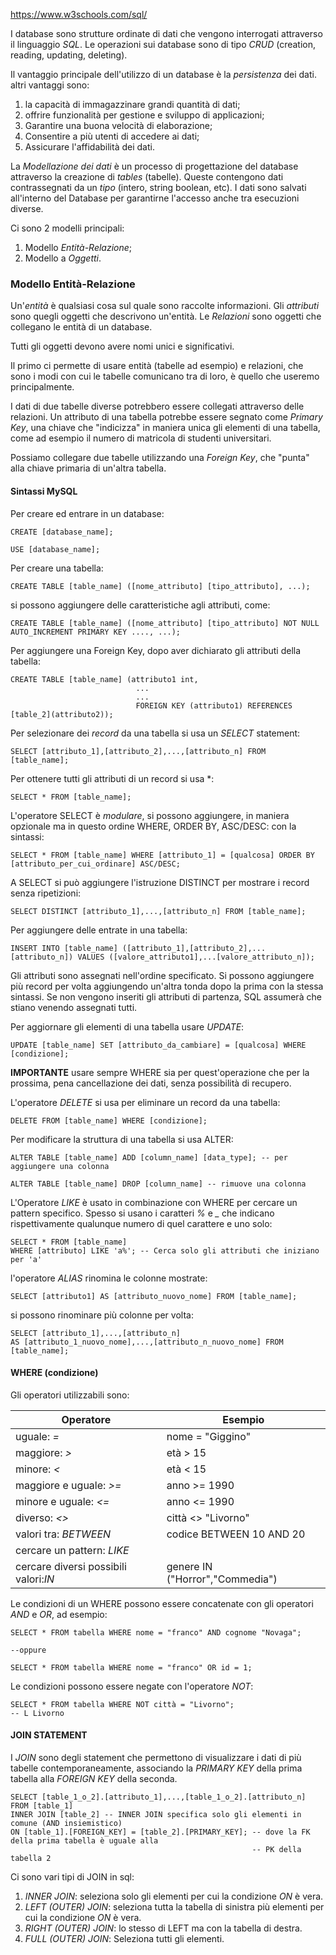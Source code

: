 https://www.w3schools.com/sql/

I database sono strutture ordinate di dati che vengono interrogati attraverso il linguaggio *SQL*. Le operazioni sui database sono di tipo *CRUD* (creation, reading, updating, deleting).

Il vantaggio principale dell'utilizzo di un database è la *persistenza* dei dati.
altri vantaggi sono: 
1. la capacità di immagazzinare grandi quantità di dati;
2. offrire funzionalità per gestione e sviluppo di applicazioni;
3. Garantire una buona velocità di elaborazione;
4. Consentire a più utenti di accedere ai dati;
5. Assicurare l'affidabilità dei dati.

La *Modellazione dei dati* è un processo di progettazione del database attraverso la creazione di *tables* (tabelle). Queste contengono dati contrassegnati da un *tipo* (intero, string boolean, etc). I dati sono salvati all'interno del Database per garantirne l'accesso anche tra esecuzioni diverse.

Ci sono 2 modelli principali:
1. Modello *Entità-Relazione*;
2. Modello a *Oggetti*.

### Modello Entità-Relazione

Un'*entità* è qualsiasi cosa sul quale sono raccolte informazioni.
Gli *attributi* sono quegli oggetti che descrivono un'entità.
Le *Relazioni* sono oggetti che collegano le entità di un database.

Tutti gli oggetti devono avere nomi unici e significativi.

Il primo ci permette di usare entità (tabelle ad esempio) e relazioni, che sono i modi con cui le tabelle comunicano tra di loro, è quello che useremo principalmente.


I dati di due tabelle diverse potrebbero essere collegati attraverso delle relazioni. Un attributo di una tabella potrebbe essere segnato come *Primary Key*, una chiave che "indicizza" in maniera unica gli elementi di una tabella, come ad esempio il numero di matricola di studenti universitari.

Possiamo collegare due tabelle utilizzando una *Foreign Key*, che "punta" alla chiave primaria di un'altra tabella.

#### Sintassi MySQL

Per creare ed entrare in un database:
```mysql
CREATE [database_name];

USE [database_name];
```

Per creare una tabella:
```mysql
CREATE TABLE [table_name] ([nome_attributo] [tipo_attributo], ...);
```

si possono aggiungere delle caratteristiche agli attributi, come: 
```mysql
CREATE TABLE [table_name] ([nome_attributo] [tipo_attributo] NOT NULL AUTO_INCREMENT PRIMARY KEY ...., ...);
```

Per aggiungere una Foreign Key, dopo aver dichiarato gli attributi della tabella:

```mysql
CREATE TABLE [table_name] (attributo1 int,
							...
							...
							FOREIGN KEY (attributo1) REFERENCES [table_2](attributo2));
```

Per selezionare dei *record* da una tabella si usa un *SELECT* statement:

```mysql
SELECT [attributo_1],[attributo_2],...,[attributo_n] FROM [table_name];
```

Per ottenere tutti gli attributi di un record si usa \*:
```mysql
SELECT * FROM [table_name];
```

L'operatore SELECT è *modulare*, si possono aggiungere, in maniera opzionale ma in questo ordine WHERE, ORDER BY, ASC/DESC: con la sintassi:
```mysql
SELECT * FROM [table_name] WHERE [attributo_1] = [qualcosa] ORDER BY [attributo_per_cui_ordinare] ASC/DESC;
```

A SELECT si può aggiungere l'istruzione DISTINCT per mostrare i record senza ripetizioni:

```mysql
SELECT DISTINCT [attributo_1],...,[attributo_n] FROM [table_name];
```


Per aggiungere delle entrate in una tabella:
```mysql
INSERT INTO [table_name] ([attributo_1],[attributo_2],...[attributo_n]) VALUES ([valore_attributo1],...[valore_attributo_n]);
```

Gli attributi sono assegnati nell'ordine specificato.
Si possono aggiungere più record per volta aggiungendo un'altra tonda dopo la prima con la stessa sintassi.
Se non vengono inseriti gli attributi di partenza, SQL assumerà che stiano venendo assegnati tutti.

Per aggiornare gli elementi di una tabella usare *UPDATE*:

```mysql
UPDATE [table_name] SET [attributo_da_cambiare] = [qualcosa] WHERE [condizione];
```

**IMPORTANTE** usare sempre WHERE sia per quest'operazione che per la prossima, pena cancellazione dei dati, senza possibilità di recupero.

L'operatore *DELETE* si usa per eliminare un record da una tabella:
```mysql
DELETE FROM [table_name] WHERE [condizione];
```

Per modificare la struttura di una tabella si usa ALTER:
```mysql
ALTER TABLE [table_name] ADD [column_name] [data_type]; -- per aggiungere una colonna

ALTER TABLE [table_name] DROP [column_name] -- rimuove una colonna
```

L'Operatore *LIKE* è usato in combinazione con WHERE  per cercare un pattern specifico.
Spesso si usano i caratteri *%* e *_* che indicano rispettivamente qualunque numero di quel carattere e uno solo:
```mysql
SELECT * FROM [table_name]
WHERE [attributo] LIKE 'a%'; -- Cerca solo gli attributi che iniziano per 'a'
```

l'operatore *ALIAS* rinomina le colonne mostrate:
```mysql
SELECT [attributo1] AS [attributo_nuovo_nome] FROM [table_name];
```

si possono rinominare più colonne per volta:

```mysql
SELECT [attributo_1],...,[attributo_n]
AS [attributo_1_nuovo_nome],...,[attributo_n_nuovo_nome] FROM [table_name];
```

#### WHERE (condizione)

Gli operatori utilizzabili sono:

| Operatore                             | Esempio                         |
| ------------------------------------- | ------------------------------- |
| uguale: *=*                           | nome = "Giggino"                |
| maggiore: *>*                         | età > 15                        |
| minore: *<*                           | età < 15                        |
| maggiore e uguale: *>=*               | anno >= 1990                    |
| minore e uguale: *<=*                 | anno <= 1990                    |
| diverso: *<>*                         | città <> "Livorno"              |
| valori tra: *BETWEEN*                 | codice BETWEEN 10 AND 20        |
| cercare un pattern: *LIKE*            |                                 |
| cercare diversi possibili valori:*IN* | genere IN ("Horror","Commedia") |
Le condizioni di un WHERE possono essere concatenate con gli operatori *AND* e *OR*, ad esempio:

```mysql
SELECT * FROM tabella WHERE nome = "franco" AND cognome "Novaga";

--oppure

SELECT * FROM tabella WHERE nome = "franco" OR id = 1;
```

Le condizioni possono essere negate con l'operatore *NOT*:

```mysql
SELECT * FROM tabella WHERE NOT città = "Livorno";
-- L Livorno
```

#### JOIN STATEMENT

I *JOIN* sono degli statement che permettono di visualizzare i dati di più tabelle contemporaneamente, associando la *PRIMARY KEY* della prima tabella alla *FOREIGN KEY* della seconda.

``` mysql
SELECT [table_1_o_2].[attributo_1],...,[table_1_o_2].[attributo_n] 
FROM [table_1]
INNER JOIN [table_2] -- INNER JOIN specifica solo gli elementi in comune (AND insiemistico)
ON [table_1].[FOREIGN_KEY] = [table_2].[PRIMARY_KEY]; -- dove la FK della prima tabella è uguale alla
													  -- PK della tabella 2
```


Ci sono vari tipi di JOIN in sql:
1. *INNER JOIN*: seleziona solo gli elementi per cui la condizione *ON* è vera.
2. *LEFT (OUTER) JOIN*: seleziona tutta la tabella di sinistra più elementi per cui la condizione *ON* è vera.
3. *RIGHT (OUTER) JOIN*: lo stesso di LEFT ma con la tabella di destra.
4. *FULL (OUTER) JOIN*: Seleziona tutti gli elementi.

